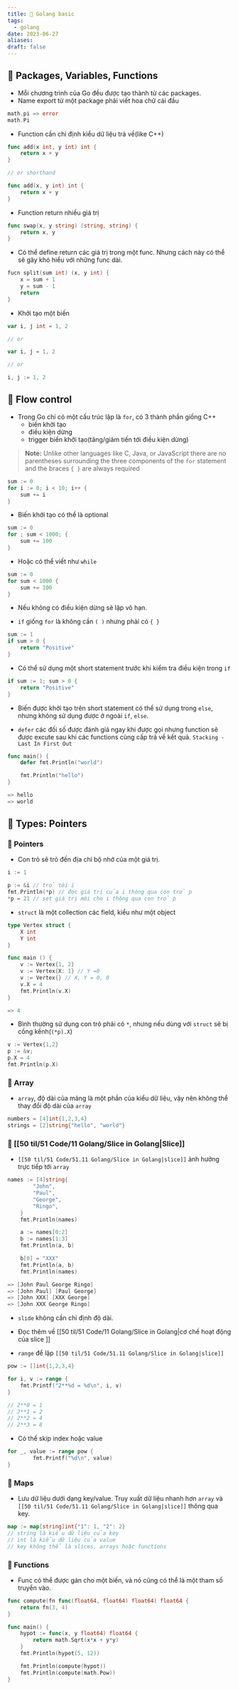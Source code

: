 ```yaml
---
title: 🌱 Golang basic
tags:
  - golang
date: 2023-06-27
aliases: 
draft: false
---
```


## 🌿 Packages, Variables, Functions

- Mỗi chương trình của Go đều được tạo thành từ các packages. 
- Name export từ một package phải viết hoa chữ cái đầu
``` go
math.pi => error
math.Pi
```

- Function cần chỉ định kiểu dữ liệu trả về(like C++)
``` go
func add(x int, y int) int {
	return x + y
}

// or shorthand

func add(x, y int) int {
	return x + y
}
```

- Function return nhiều giá trị
```go
func swap(x, y string) (string, string) {
	return x, y
}
```

- Có thể define return các giá trị trong một func. Nhưng cách này có thể sẽ gây khó hiểu với những func dài.
``` go
fucn split(sum int) (x, y int) {
	x = sum + 1
	y = sum - 1
	return
}
```

- Khởi tạo một biến
``` go
var i, j int = 1, 2

// or 

var i, j = 1, 2

// or 

i, j := 1, 2
```

## 🌿 Flow control

- Trong Go chỉ có một cấu trúc lặp là `for`, có 3 thành phần giống C++
	- biến khởi tạo
	- điều kiện dừng
	- trigger biến khởi tạo(tăng/giảm tiến tới điều kiện dừng)

> **Note:** Unlike other languages like C, Java, or JavaScript there are no parentheses surrounding the three components of the `for` statement and the braces `{ }` are always required

``` go 
sum := 0
for i := 0; i < 10; i++ {
	sum += i
}
```

- Biến khởi tạo có thể là optional
``` go
sum := 0
for ; sum < 1000; {
	sum += 100
}
```

- Hoặc có thể viết như `while`
``` go
sum := 0
for sum < 1000 {
	sum += 100
}
```

- Nếu không có điều kiện dừng sẽ lặp vô hạn.

- `if` giống `for` là không cần `( )` nhưng phải có `{ }`
``` go
sum := 1
if sum > 0 {
	return "Positive"
}
```

- Có thể sử dụng một short statement trước khi kiểm tra điều kiện trong `if`
``` go
if sum := 1; sum > 0 {
	return "Positive"
}
```

- Biến được khởi tạo trên short statement có thể sử dụng trong `else`, nhưng không sử dụng được ở ngoài `if`, `else`.

- `defer` các đối số được đánh giá ngay khi được gọi nhưng function sẽ được excute sau khi các functions cùng cấp trả về kết quả. `Stacking - Last In First Out`
``` go
func main() {
	defer fmt.Println("world")

	fmt.Println("hello")
}

=> hello
=> world
```

## 🌿 Types: Pointers

### 🌱 Pointers
- Con trỏ sẽ trỏ đến địa chỉ bộ nhớ của một giá trị.
```go
i := 1

p := &i // trỏ tới i
fmt.Println(*p) // đọc giá trị của i thông qua con trỏ p
*p = 21 // set giá trị mới cho i thông qua con trỏ p
```

- `struct` là một collection các field, kiểu như một object
``` go
type Vertex struct {
	X int
	Y int
}

func main () {
	v := Vertex{1, 2}
	v := Vertex{X: 1} // Y =0
	v := Vertex{} // X, Y = 0, 0
	v.X = 4
	fmt.Println(v.X)
}

=> 4
```

- Bình thường sử dụng con trỏ phải có `*`, nhưng nếu dùng với `struct` sẽ bị cồng kềnh(`(*p).X`)
```go
v := Vertex{1,2}
p := &v;
p.X = 4
fmt.Println(p.X)
```

### 🌱 Array
- `array`, độ dài của mảng là một phần của kiểu dữ liệu, vậy nên không thể thay đổi độ dài của `array`
```go
numbers = [4]int{1,2,3,4}
strings = [2]string{"hello", "world"}
```

### 🌱 [[50 til/51 Code/11 Golang/Slice in Golang|Slice]]
- `[[50 til/51 Code/51.11 Golang/Slice in Golang|slice]]` ảnh hưởng trực tiếp tới `array`
```go
names := [4]string{
		"John",
		"Paul",
		"George",
		"Ringo",
	}
	fmt.Println(names)

	a := names[0:2]
	b := names[1:3]
	fmt.Println(a, b)

	b[0] = "XXX"
	fmt.Println(a, b)
	fmt.Println(names)

=> [John Paul George Ringo]
=> [John Paul] [Paul George]
=> [John XXX] [XXX George]
=> [John XXX George Ringo]
```

- `slide` không cần chỉ định độ dài.
- Đọc thêm về [[50 til/51 Code/11 Golang/Slice in Golang|cơ chế hoạt động của slice ]]

- `range` để lặp `[[50 til/51 Code/51.11 Golang/Slice in Golang|slice]]`
```go
pow := []int{1,2,3,4}

for i, v := range {
	fmt.Printf("2**%d = %d\n", i, v)
}

// 2**0 = 1
// 2**1 = 2
// 2**2 = 4
// 2**3 = 8
```

- Có thể skip index hoặc value
```go
for _, value := range pow {
		fmt.Printf("%d\n", value)
}
```

### 🌱 Maps
- Lưu dữ liệu dưới dạng key/value. Truy xuất dữ liệu nhanh hơn `array` và  `[[50 til/51 Code/51.11 Golang/Slice in Golang|slice]]` thông qua key.
```go
map := map[string]int{"1": 1, "2": 2}
// string là kiểu dữ liệu của key
// int là kiểu dữ liệu của value
// key không thể là slices, arrays hoặc functions
```

### 🌱 Functions
- Func có thể được gán cho một biến, và nó cũng có thể là một tham số truyền vào.
```go
func compute(fn func(float64, float64) float64) float64 {
	return fn(3, 4)
}

func main() {
	hypot := func(x, y float64) float64 {
		return math.Sqrt(x*x + y*y)
	}
	fmt.Println(hypot(5, 12))

	fmt.Println(compute(hypot))
	fmt.Println(compute(math.Pow))
}
```